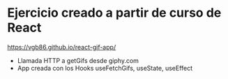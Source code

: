 # Ejercicio creado a partir de curso de React

https://vgb86.github.io/react-gif-app/

* Llamada HTTP a  getGifs desde giphy.com
* App creada con los Hooks useFetchGifs, useState, useEffect

